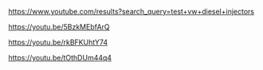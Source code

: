 https://www.youtube.com/results?search_query=test+vw+diesel+injectors

https://youtu.be/5BzkMEbfArQ

https://youtu.be/rkBFKUhtY74

https://youtu.be/tOthDUm44q4
